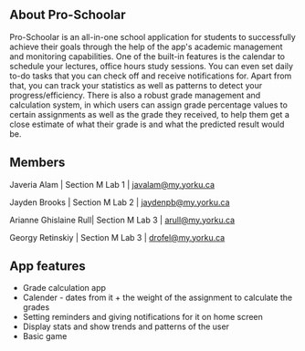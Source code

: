## About Pro-Schoolar

Pro-Schoolar is an all-in-one school application for students to successfully achieve their goals through the help of the app's academic management and monitoring capabilities. One of the built-in features is the calendar to schedule your lectures, office hours study sessions. You can even set daily to-do tasks that you can check off and receive notifications for. Apart from that, you can track your statistics as well as patterns to detect your progress/efficiency. There is also a robust grade management and calculation system, in which users can assign grade percentage values to certain assignments as well as the grade they received, to help them get a close estimate of what their grade is and what the predicted result would be.

## Members

Javeria Alam          | Section M Lab 1 | javalam@my.yorku.ca

Jayden Brooks         | Section M Lab 2 | jaydenpb@my.yorku.ca

Arianne Ghislaine Rull| Section M Lab 3 | arull@my.yorku.ca

Georgy Retinskiy      | Section M Lab 3 | drofel@my.yorku.ca


## App features

* Grade calculation app
* Calender - dates from it + the weight of the assignment to calculate the grades
* Setting reminders and giving notifications for it on home screen
* Display stats and show trends and patterns of the user
* Basic game

